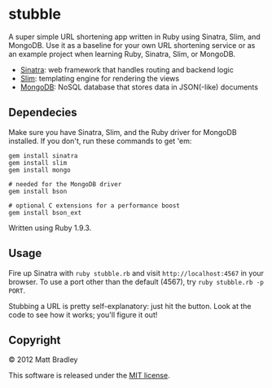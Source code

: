 stubble
=======

A super simple URL shortening app written in Ruby using Sinatra, Slim, and
MongoDB. Use it as a baseline for your own URL shortening service or as an
example project when learning Ruby, Sinatra, Slim, or MongoDB.

* [Sinatra](http://www.sinatrarb.com/): web framework that handles routing and
  backend logic
* [Slim](http://slim-lang.com/): templating engine for rendering the views
* [MongoDB](http://www.mongodb.org/): NoSQL database that stores data in
  JSON(-like) documents

Dependecies
-----------

Make sure you have Sinatra, Slim, and the Ruby driver for MongoDB installed. If
you don't, run these commands to get 'em:

    gem install sinatra
    gem install slim
    gem install mongo

    # needed for the MongoDB driver
    gem install bson

    # optional C extensions for a performance boost
    gem install bson_ext

Written using Ruby 1.9.3.

Usage
-----

Fire up Sinatra with `ruby stubble.rb` and visit `http://localhost:4567` in your
browser. To use a port other than the default (4567), try `ruby stubble.rb -p PORT`.

Stubbing a URL is pretty self-explanatory: just hit the button. Look at the code
to see how it works; you'll figure it out!

Copyright
---------

&copy; 2012 Matt Bradley

This software is released under the [MIT license](http://www.opensource.org/licenses/MIT).
